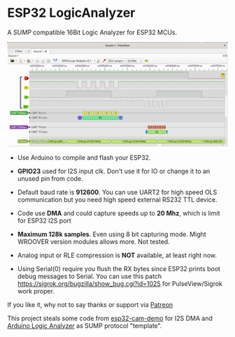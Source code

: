 # ESP32 LogicAnalyzer
A *SUMP* compatible 16Bit Logic Analyzer for ESP32 MCUs.

![PulseView](/ESP32_LogicAnalyzer_in_PulseView.png)

* Use Arduino to compile and flash your ESP32.

* **GPIO23** used for I2S input clk. Don't use it for IO or change it to an unused pin from code.

* Default baud rate is **912600**. You can use UART2 for high speed OLS communication but you need high speed external RS232 TTL device.

* Code use **DMA** and could capture speeds up to **20 Mhz**, which is limit for ESP32 I2S port 

* **Maximum 128k samples**. Even using 8 bit capturing mode. Might WROOVER version modules allows more. Not tested.

* Analog input or RLE compression is **NOT** available, at least right now.

* Using Serial(0) require you flush the RX bytes since ESP32 prints boot debug messages to Serial. You can use this patch https://sigrok.org/bugzilla/show_bug.cgi?id=1025 for PulseView/Sigrok work proper.


If you like it, why not to say thanks or support via [Patreon](https://www.patreon.com/EUA)



This project steals some code from [esp32-cam-demo](https://github.com/igrr/esp32-cam-demo) for I2S DMA and [Arduino Logic Analyzer](https://github.com/gillham/logic_analyzer) as SUMP protocol "template".
